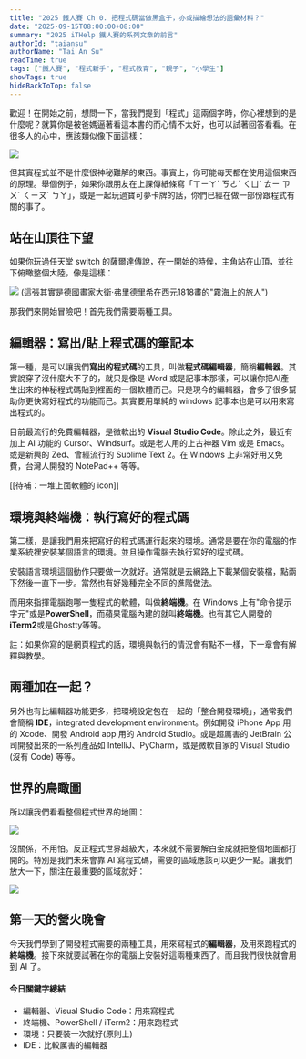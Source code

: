 ```yaml
---
title: "2025 鐵人賽 Ch 0. 把程式碼當做黑盒子，亦或描繪想法的語彙材料？"
date: "2025-09-15T08:00:00+08:00"
summary: "2025 iTHelp 鐵人賽的系列文章的前言"
authorId: "taiansu"
authorName: "Tai An Su"
readTime: true
tags: ["鐵人賽", "程式新手", "程式教育", "親子", "小學生"]
showTags: true
hideBackToTop: false
---
```


<meta property="og:title" content="給新手們的程式設計世界觀: Ch 1. 在新手村的第一步當然是找武器哇" />
<meta property="og:image" content="https://i.postimg.cc/rsGbdyCd/day1-2.jpg" />

歡迎！在開始之前，想問一下，當我們提到「程式」這兩個字時，你心裡想到的是什麼呢？就算你是被爸媽逼著看這本書的而心情不太好，也可以試著回答看看。在很多人的心中，應該類似像下面這樣：

![](https://i.postimg.cc/50CDVSXS/day1-1.png)


但其實程式並不是什麼很神秘難解的東西。事實上，你可能每天都在使用這個東西的原理。舉個例子，如果你跟朋友在上課傳紙條寫「ㄒㄧㄚˋ ㄎㄜˋ ㄑㄩˋ ㄊㄧ ㄗㄨˊ ㄑㄧㄡˊ ㄅㄚ」，或是一起玩過寶可夢卡牌的話，你們已經在做一部份跟程式有關的事了。

## 站在山頂往下望

如果你玩過任天堂 switch 的薩爾達傳說，在一開始的時候，主角站在山頂，並往下俯瞰整個大陸，像是這樣：

![](https://i.postimg.cc/V6hVq843/day1-2.jpg)
(這張其實是德國畫家大衛·弗里德里希在西元1818畫的"[霧海上的旅人](https://zh.wikipedia.org/zh-tw/%E9%9B%BE%E6%B5%B7%E4%B8%8A%E7%9A%84%E6%97%85%E4%BA%BA#)")

那我們來開始冒險吧！首先我們需要兩種工具。

## 編輯器：寫出/貼上程式碼的筆記本

第一種，是可以讓我們**寫出的程式碼**的工具，叫做**程式碼編輯器**，簡稱**編輯器**。其實說穿了沒什麼大不了的，就只是像是 Word 或是記事本那樣，可以讓你把AI產生出來的神秘程式碼貼到裡面的一個軟體而己。只是現今的編輯器，會多了很多幫助你更快寫好程式的功能而己。其實要用單純的 windows 記事本也是可以用來寫出程式的。

目前最流行的免費編輯器，是微軟出的 **Visual Studio Code**。除此之外，最近有加上 AI 功能的 Cursor、Windsurf。或是老人用的上古神器 Vim 或是 Emacs。或是新興的 Zed、曾經流行的 Sublime Text 2。在 Windows 上非常好用又免費，台灣人開發的 NotePad++ 等等。

[[待補：一堆上面軟體的 icon]]

## 環境與終端機：執行寫好的程式碼

第二樣，是讓我們用來把寫好的程式碼運行起來的環境。通常是要在你的電腦的作業系統裡安裝某個語言的環境。並且操作電腦去執行寫好的程式碼。

安裝語言環境這個動作只要做一次就好。通常就是去網路上下載某個安裝檔，點兩下然後一直下一步。當然也有好幾種完全不同的進階做法。

而用來指揮電腦跑哪一隻程式的軟體，叫做**終端機**。在 Windows 上有"命令提示字元"或是**PowerShell**，而蘋果電腦內建的就叫**終端機**。也有其它人開發的 **iTerm2**或是Ghostty等等。

註：如果你寫的是網頁程式的話，環境與執行的情況會有點不一樣，下一章會有解釋與教學。

## 兩種加在一起？

另外也有比編輯器功能更多，把環境設定包在一起的「整合開發環境」，通常我們會簡稱 **IDE**，integrated development environment。例如開發 iPhone App 用的 Xcode、開發 Android app 用的 Android Studio。或是超厲害的 JetBrain 公司開發出來的一系列產品如 IntelliJ、PyCharm，或是微軟自家的 Visual Studio (沒有 Code) 等等。

## 世界的鳥瞰圖

所以讓我們看看整個程式世界的地圖：

![](https://i.postimg.cc/nrQwTPPM/day1-3.png)


沒關係，不用怕。反正程式世界超級大，本來就不需要解白金成就把整個地圖都打開的。特別是我們未來會靠 AI 寫程式碼，需要的區域應該可以更少一點。讓我們放大一下，關注在最重要的區域就好：

![](https://i.postimg.cc/63qP43Vr/day1-4.png)

## 第一天的營火晚會

今天我們學到了開發程式需要的兩種工具，用來寫程式的**編輯器**，及用來跑程式的**終端機**。接下來就要試著在你的電腦上安裝好這兩種東西了。而且我們很快就會用到 AI 了。

#### 今日關鍵字總結

- 編輯器、Visual Studio Code：用來寫程式
- 終端機、PowerShell / iTerm2：用來跑程式
- 環境：只要裝一次就好(原則上)
- IDE：比較厲害的編輯器
